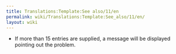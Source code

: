 ```yaml
---
title: Translations:Template:See also/11/en
permalink: wiki/Translations:Template:See_also/11/en/
layout: wiki
---
```


-   If more than 15 entries are supplied, a message will be displayed
    pointing out the problem.
